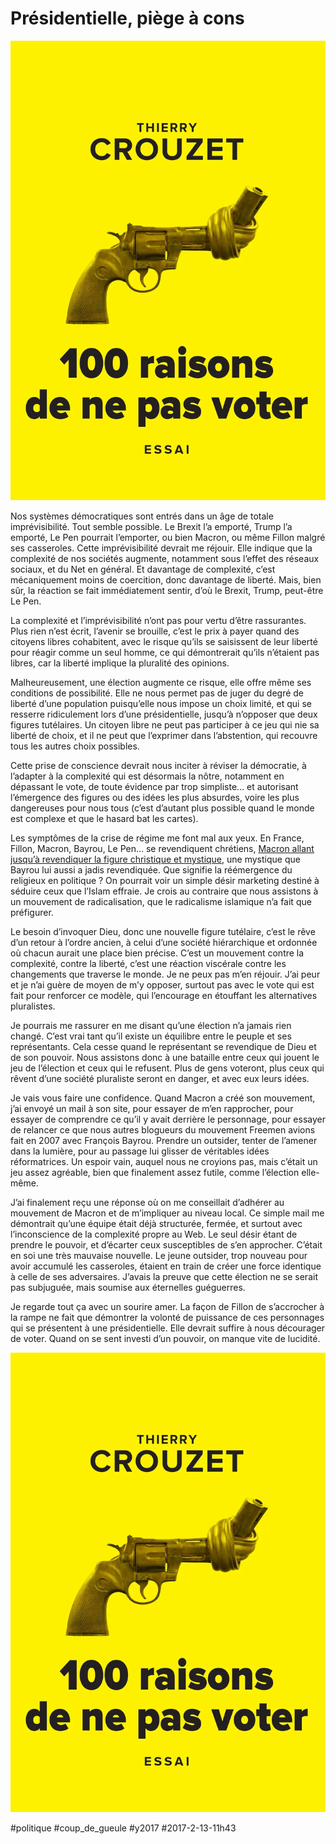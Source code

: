 # Présidentielle, piège à cons

![](_i/cover2017.webp)

Nos systèmes démocratiques sont entrés dans un âge de totale imprévisibilité. Tout semble possible. Le Brexit l’a emporté, Trump l’a emporté, Le Pen pourrait l’emporter, ou bien Macron, ou même Fillon malgré ses casseroles. Cette imprévisibilité devrait me réjouir. Elle indique que la complexité de nos sociétés augmente, notamment sous l’effet des réseaux sociaux, et du Net en général. Et davantage de complexité, c’est mécaniquement moins de coercition, donc davantage de liberté. Mais, bien sûr, la réaction se fait immédiatement sentir, d’où le Brexit, Trump, peut-être Le Pen.

La complexité et l’imprévisibilité n’ont pas pour vertu d’être rassurantes. Plus rien n’est écrit, l’avenir se brouille, c’est le prix à payer quand des citoyens libres cohabitent, avec le risque qu’ils se saisissent de leur liberté pour réagir comme un seul homme, ce qui démontrerait qu’ils n’étaient pas libres, car la liberté implique la pluralité des opinions.

Malheureusement, une élection augmente ce risque, elle offre même ses conditions de possibilité. Elle ne nous permet pas de juger du degré de liberté d’une population puisqu’elle nous impose un choix limité, et qui se resserre ridiculement lors d’une présidentielle, jusqu’à n’opposer que deux figures tutélaires. Un citoyen libre ne peut pas participer à ce jeu qui nie sa liberté de choix, et il ne peut que l’exprimer dans l’abstention, qui recouvre tous les autres choix possibles.

Cette prise de conscience devrait nous inciter à réviser la démocratie, à l’adapter à la complexité qui est désormais la nôtre, notamment en dépassant le vote, de toute évidence par trop simpliste… et autorisant l’émergence des figures ou des idées les plus absurdes, voire les plus dangereuses pour nous tous (c’est d’autant plus possible quand le monde est complexe et que le hasard bat les cartes).

Les symptômes de la crise de régime me font mal aux yeux. En France, Fillon, Macron, Bayrou, Le Pen… se revendiquent chrétiens, [Macron allant jusqu’à revendiquer la figure christique et mystique](http://www.lejdd.fr/Politique/Macron-La-politique-c-est-mystique-846614), une mystique que Bayrou lui aussi a jadis revendiquée. Que signifie la réémergence du religieux en politique ? On pourrait voir un simple désir marketing destiné à séduire ceux que l’Islam effraie. Je crois au contraire que nous assistons à un mouvement de radicalisation, que le radicalisme islamique n’a fait que préfigurer.

Le besoin d’invoquer Dieu, donc une nouvelle figure tutélaire, c’est le rêve d’un retour à l’ordre ancien, à celui d’une société hiérarchique et ordonnée où chacun aurait une place bien précise. C’est un mouvement contre la complexité, contre la liberté, c’est une réaction viscérale contre les changements que traverse le monde. Je ne peux pas m’en réjouir. J’ai peur et je n’ai guère de moyen de m’y opposer, surtout pas avec le vote qui est fait pour renforcer ce modèle, qui l’encourage en étouffant les alternatives pluralistes.

Je pourrais me rassurer en me disant qu’une élection n’a jamais rien changé. C’est vrai tant qu’il existe un équilibre entre le peuple et ses représentants. Cela cesse quand le représentant se revendique de Dieu et de son pouvoir. Nous assistons donc à une bataille entre ceux qui jouent le jeu de l’élection et ceux qui le refusent. Plus de gens voteront, plus ceux qui rêvent d’une société pluraliste seront en danger, et avec eux leurs idées.

Je vais vous faire une confidence. Quand Macron a créé son mouvement, j’ai envoyé un mail à son site, pour essayer de m’en rapprocher, pour essayer de comprendre ce qu’il y avait derrière le personnage, pour essayer de relancer ce que nous autres blogueurs du mouvement Freemen avions fait en 2007 avec François Bayrou. Prendre un outsider, tenter de l’amener dans la lumière, pour au passage lui glisser de véritables idées réformatrices. Un espoir vain, auquel nous ne croyions pas, mais c’était un jeu assez agréable, bien que finalement assez futile, comme l’élection elle-même.

J’ai finalement reçu une réponse où on me conseillait d’adhérer au mouvement de Macron et de m’impliquer au niveau local. Ce simple mail me démontrait qu’une équipe était déjà structurée, fermée, et surtout avec l’inconscience de la complexité propre au Web. Le seul désir étant de prendre le pouvoir, et d’écarter ceux susceptibles de s’en approcher. C’était en soi une très mauvaise nouvelle. Le jeune outsider, trop nouveau pour avoir accumulé les casseroles, étaient en train de créer une force identique à celle de ses adversaires. J’avais la preuve que cette élection ne se serait pas subjuguée, mais soumise aux éternelles guéguerres.

Je regarde tout ça avec un sourire amer. La façon de Fillon de s’accrocher à la rampe ne fait que démontrer la volonté de puissance de ces personnages qui se présentent à une présidentielle. Elle devrait suffire à nous décourager de voter. Quand on se sent investi d’un pouvoir, on manque vite de lucidité.

![](_i/cover2017.webp)

#politique #coup_de_gueule #y2017 #2017-2-13-11h43
